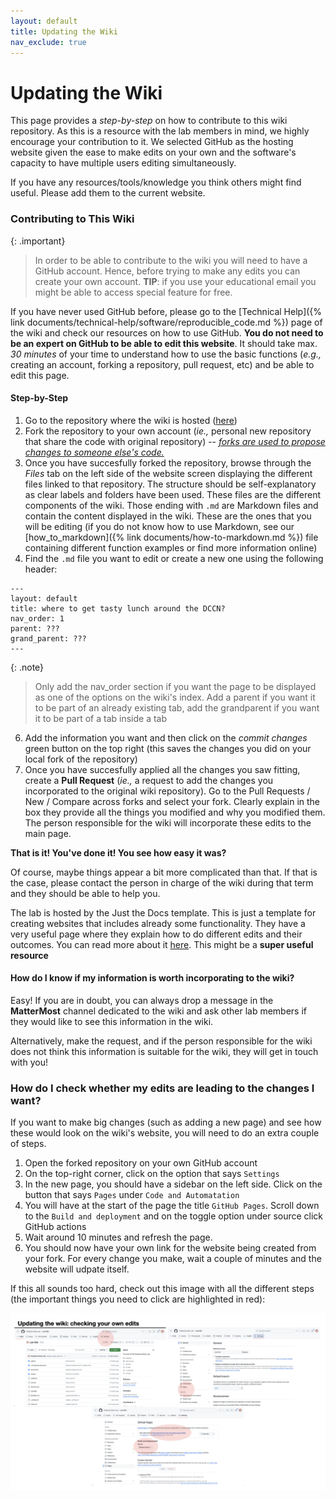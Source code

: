 ```yaml
---
layout: default
title: Updating the Wiki
nav_exclude: true
---
```


# Updating the Wiki

This page provides a _step-by-step_ on how to contribute to this wiki repository. 
As this is a resource with the lab members in mind, we highly encourage your contribution to it. We selected GitHub as the hosting website given the ease to make edits on your own and the software's capacity to have multiple users editing simultaneously.

If you have any resources/tools/knowledge you think others might find useful. Please add them to the current website. 

### Contributing to This Wiki

{: .important}
> In order to be able to contribute to the wiki you will need to have a GitHub account. Hence, before trying to make any edits you can create your own account. **TIP**: if you use your educational email you might be able to access special feature for free. 

If you have never used GitHub before, please go to the [Technical Help]({% link documents/technical-help/software/reproducible_code.md %}) page of the wiki and check our resources on how to use GitHub. **You do not need to be an expert on GitHub to be able to edit this website**. It should take max. _30 minutes_ of your time to understand how to use the basic functions (_e.g.,_ creating an account, forking a repository, pull request, etc) and be able to edit this page. 

#### Step-by-Step 

1. Go to the repository where the wiki is hosted ([here](https://github.com/Predictive-Brain-Lab/Lab-Wiki))
2. Fork the repository to your own account (_ie.,_ personal new repository that share the code with original repository) -- [_forks are used to propose changes to someone else's code._](https://docs.github.com/en/pull-requests/collaborating-with-pull-requests/working-with-forks/fork-a-repo)
3. Once you have succesfully forked the repository, browse through the _Files_ tab on the left side of the website screen displaying the different files linked to that repository. The structure should be self-explanatory as clear labels and folders have been used. These files are the different components of the wiki. Those ending with `.md` are Markdown files and contain the content displayed in the wiki. These are the ones that you will be editing (if you do not know how to use Markdown, see our [how_to_markdown]({% link documents/how-to-markdown.md %}) file containing different function examples or find more information online) 
4. Find the `.md` file you want to edit or create a new one using the following header:
```
--- 
layout: default
title: where to get tasty lunch around the DCCN?
nav_order: 1
parent: ???
grand_parent: ???
---
```

{: .note}
> Only add the nav_order section if you want the page to be displayed as one of the options on the wiki's index. Add a parent if you want it to be part of an already existing tab, add the grandparent if you want it to be part of a tab inside a tab


6. Add the information you want and then click on the _commit changes_ green button on the top right (this saves the changes you did on your local fork of the repository)
7. Once you have succesfully applied all the changes you saw fitting, create a **Pull Request** (_ie.,_ a request to add the changes you incorporated to the original wiki repository). Go to the Pull Requests / New / Compare across forks and select your fork. Clearly explain in the box they provide all the things you modified and why you modified them. The person responsible for the wiki will incorporate these edits to the main page.


**That is it! You've done it! You see how easy it was?**

Of course, maybe things appear a bit more complicated than that. If that is the case, please contact the person in charge of the wiki during that term and they should be able to help you. 

The lab is hosted by the Just the Docs template. This is just a template for creating websites that includes already some functionality. They have a very useful page where they explain how to do different edits and their outcomes. You can read more about it [here](https://just-the-docs.com/). This might be a **super useful resource**


#### How do I know if my information is worth incorporating to the wiki?

Easy! If you are in doubt, you can always drop a message in the **MatterMost** channel dedicated to the wiki and ask other lab members if they would like to see this information in the wiki.

Alternatively, make the request, and if the person responsible for the wiki does not think this information is suitable for the wiki, they will get in touch with you! 

### How do I check whether my edits are leading to the changes I want?
If you want to make big changes (such as adding a new page) and see how these would look on the wiki's website, you will need to do an extra couple of steps. 

1. Open the forked repository on your own GitHub account
2. On the top-right corner, click on the option that says `Settings`
3. In the new page, you should have a sidebar on the left side. Click on the button that says `Pages` under `Code and Automatation`
4. You will have at the start of the page the title `GitHub Pages`. Scroll down to the `Build and deployment` and on the toggle option under source click GitHub actions
5. Wait around 10 minutes and refresh the page.
6. You should now have your own link for the website being created from your fork. For every change you make, wait a couple of minutes and the website will udpate itself.

If this all sounds too hard, check out this image with all the different steps (the important things you need to click are highlighted in red):

![upd-wiki-pages](../images/upd-wiki-pages.png)



